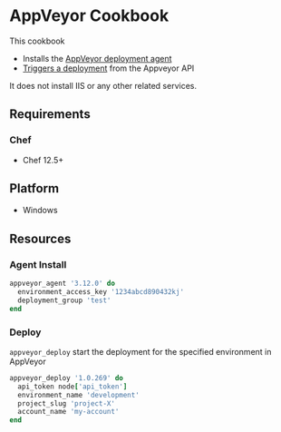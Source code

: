 # AppVeyor Cookbook

This cookbook
- Installs the [AppVeyor deployment agent](https://www.appveyor.com/docs/deployment/agent#installing-appveyor-deployment-agent)
- [Triggers a deployment](https://www.appveyor.com/docs/api/environments-deployments#start-deployment) from the Appveyor API

It does not install IIS or any other related services.

## Requirements
### Chef
- Chef 12.5+

## Platform
- Windows

## Resources
### Agent Install
```ruby
appveyor_agent '3.12.0' do
  environment_access_key '1234abcd890432kj'
  deployment_group 'test'
end
```

### Deploy
`appveyor_deploy` start the deployment for the specified environment in AppVeyor
```ruby
appveyor_deploy '1.0.269' do
  api_token node['api_token']
  environment_name 'development'
  project_slug 'project-X'
  account_name 'my-account'
end
```
